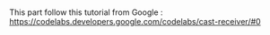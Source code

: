 # 

This part follow this tutorial from Google : https://codelabs.developers.google.com/codelabs/cast-receiver/#0 
